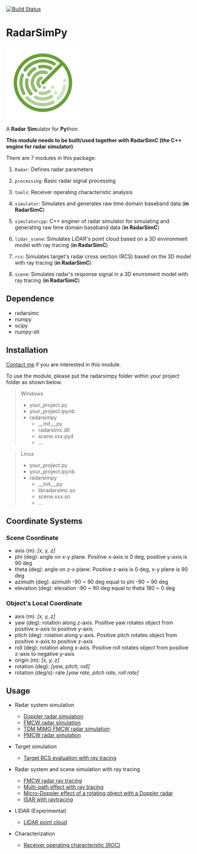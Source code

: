 [![Build Status](https://dev.azure.com/rookiepeng/radarsimc/_apis/build/status/rookiepeng.radarsimc?branchName=master)](https://dev.azure.com/rookiepeng/radarsimc/_build/latest?definitionId=3&branchName=master)

# RadarSimPy
                                                            
<img src="./docs/radarsimpy.svg" alt="logo" width="200"/>

A **Radar** **Sim**ulator for **Py**thon

**This module needs to be built/used together with RadarSimC (the C++ engine for radar simulator)**

There are 7 modules in this package:

1. `Radar`: Defines radar parameters

1. `processing`: Basic radar signal processing

1. `tools`: Receiver operating characteristic analysis

1. `simulator`: Simulates and generates raw time domain baseband data (**in RadarSimC**)

1. `simulatorcpp`: C++ enginer of radar simulator for simulating and generating raw time domain baseband data (**in RadarSimC**)

1. `lidar_scene`: Simulates LiDAR's point cloud based on a 3D environment model with ray tracing (**in RadarSimC**)

1. `rcs`: Simulates target's radar cross section (RCS) based on the 3D model with ray tracing (**in RadarSimC**)

1. `scene`: Simulates radar's response signal in a 3D enviroment model with ray tracing (**in RadarSimC**)

## Dependence

- radarsimc
- numpy
- scipy
- numpy-stl

## Installation

[Contact me](https://zpeng.me/#contact) if you are interested in this module.

To use the module, please put the radarsimpy folder within your project folder as shown below.

> Windows
>
> - your_project.py
> - your_project.ipynb
> - radarsimpy
>   - \_\_init__.py
>   - radarsimc.dll
>   - scene.xxx.pyd
>   - ...
>

> Linux
>
> - your_project.py
> - your_project.ipynb
> - radarsimpy
>   - \_\_init__.py
>   - libradarsimc.so
>   - scene.xxx.so
>   - ...
>

## Coordinate Systems

### Scene Coordinate

- axis (m): *[x, y, z]*
- phi (deg): angle on x-y plane. Positive x-axis is 0 deg, positive y-axis is 90 deg
- theta (deg): angle on z-x plane. Positive z-axis is 0 deg, x-y plane is 90 deg
- azimuth (deg): azimuth -90 ~ 90 deg equal to phi -90 ~ 90 deg
- elevation (deg): elevation -90 ~ 90 deg equal to theta 180 ~ 0 deg

### Object's Local Coordinate

- axis (m): *[x, y, z]*
- yaw (deg): rotation along z-axis. Positive yaw rotates object from positive x-axis to positive y-axis
- pitch (deg): rotation along y-axis. Positive pitch rotates object from positive x-axis to positive z-axis
- roll (deg): rotation along x-axis. Positive roll rotates object from positive z-axis to negative y-axis
- origin (m): *[x, y, z]*
- rotation (deg): *[yaw, pitch, roll]*
- rotation (deg/s): rate *[yaw rate, pitch rate, roll rate]*

## Usage

- Radar system simulation
  - [Doppler radar simulation](https://zpeng.me/index.php/doppler-radar)
  - [FMCW radar simulation](https://zpeng.me/index.php/fmcw-radar)
  - [TDM MIMO FMCW radar simulation](https://zpeng.me/index.php/tdm-mimo-fmcw-radar)
  - [PMCW radar simulation](https://zpeng.me/index.php/pmcw-radar)

- Target simulation
  - [Target RCS evaluation with ray tracing](https://zpeng.me/index.php/rcs-calculation-with-ray-tracing)

- Radar system and scene simulation with ray tracing
  - [FMCW radar ray tracing](https://zpeng.me/index.php/fmcw-radar-ray-tracing/)
  - [Multi-path effect with ray tracing](https://zpeng.me/index.php/multi-path-effect-with-ray-tracing/)
  - [Micro-Doppler effect of a rotating object with a Doppler radar](https://zpeng.me/index.php/micro-doppler-effect-of-a-rotating-object-with-a-doppler-radar/)
  - [ISAR with raytracing](https://zpeng.me/index.php/isar-with-raytracing/)

- LIDAR (Experimental)
  - [LIDAR point cloud](https://zpeng.me/index.php/lidar-point-cloud/)

- Characterization
  - [Receiver operating characteristic (ROC)](https://zpeng.me/index.php/receiver-operating-characteristic/)
